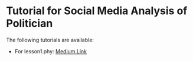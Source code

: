 # Tutorial for Social Media Analysis of Politician

The following tutorials are available:

* For lesson1.phy: [Medium Link](https://medium.com/@talfco/python-tutorial-retrieve-a-list-of-swiss-government-members-from-twitter-d5f999555f98)
